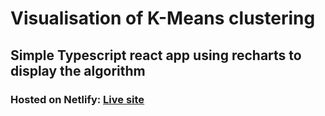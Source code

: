# Visualisation of K-Means clustering

## Simple Typescript react app using recharts to display the algorithm

### Hosted on Netlify: [Live site](https://admiring-bardeen-eaf874.netlify.com)
